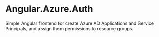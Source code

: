 # Angular.Azure.Auth
Simple Angular frontend for create Azure AD Applications and Service Principals, and assign them permissions to resource groups. 


